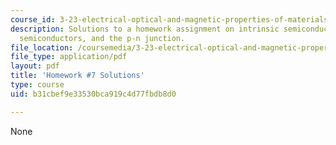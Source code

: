 ```yaml
---
course_id: 3-23-electrical-optical-and-magnetic-properties-of-materials-fall-2007
description: Solutions to a homework assignment on intrinsic semiconductors, p-doped
  semiconductors, and the p-n junction.
file_location: /coursemedia/3-23-electrical-optical-and-magnetic-properties-of-materials-fall-2007/b31cbef9e33530bca919c4d77fbdb8d0_sol7.pdf
file_type: application/pdf
layout: pdf
title: 'Homework #7 Solutions'
type: course
uid: b31cbef9e33530bca919c4d77fbdb8d0

---
```

None
